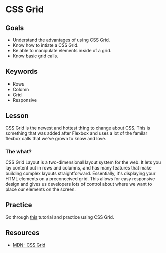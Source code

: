 # CSS Grid

## Goals 
* Understand the advantages of using CSS Grid.
* Know how to intiate a CSS Grid.
* Be able to manipulate elements inside of a grid. 
* Know basic grid calls. 

## Keywords
* Rows
* Colomn
* Grid 
* Responsive 

## Lesson 

CSS Grid is the newest and hottest thing to change about CSS. This is something that was added after Flexbox and uses a lot of 
the familar flexbox calls that we've grown to know and love. 

### The what?
CSS Grid Layout is a two-dimensional layout system for the web.
It lets you lay content out in rows and columns, and has many features that make building complex layouts straightforward. 
Essentially, it's displaying your HTML elements on a preconceived grid. This allows for easy responsive design and gives us 
developers lots of control about where we want to place our elements on the screen. 


## Practice 
Go through [this](https://scrimba.com/g/gR8PTE) tutorial and practice using CSS Grid. 

## Resources 
* [MDN- CSS Grid](https://developer.mozilla.org/en-US/docs/Learn/CSS/CSS_layout/Grids)
